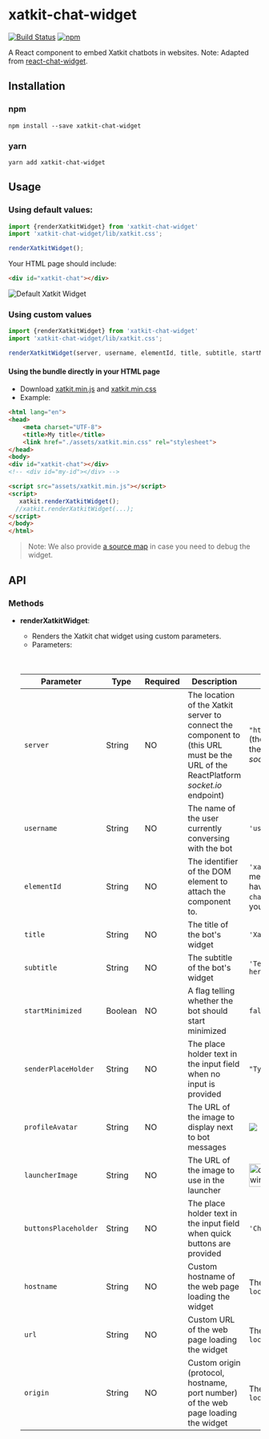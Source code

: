 # xatkit-chat-widget

[![Build Status](https://travis-ci.org/xatkit-bot-platform/xatkit-chat-widget.svg?branch=master)](https://travis-ci.org/xatkit-bot-platform/xatkit-chat-widget)
[![npm](https://img.shields.io/npm/v/xatkit-chat-widget.svg)](https://www.npmjs.com/package/xatkit-chat-widget)

A React component to embed Xatkit chatbots in websites.
Note: Adapted from [react-chat-widget](https://github.com/Wolox/react-chat-widget).

## Installation

### npm

```
npm install --save xatkit-chat-widget
```

### yarn

```
yarn add xatkit-chat-widget
```

## Usage

### Using default values:

```javascript
import {renderXatkitWidget} from 'xatkit-chat-widget'
import 'xatkit-chat-widget/lib/xatkit.css';

renderXatkitWidget();
```
Your HTML page should include:
```html
<div id="xatkit-chat"></div>
```

![Default Xatkit Widget](https://raw.githubusercontent.com/xatkit-bot-platform/xatkit-chat-widget/gh-pages/img/default-widget.png)
### Using custom values

```javascript
import {renderXatkitWidget} from 'xatkit-chat-widget'
import 'xatkit-chat-widget/lib/xatkit.css';

renderXatkitWidget(server, username, elementId, title, subtitle, startMinimized, senderPlaceholder, profileAvatar, launcherImage, buttonsPlaceholder, hostname, url, origin);
```


#### Using the bundle directly in your HTML page
- Download [xatkit.min.js](https://raw.githubusercontent.com/xatkit-bot-platform/xatkit-chat-widget/gh-pages/bundles/xatkit.min.js) and [xatkit.min.css](https://raw.githubusercontent.com/xatkit-bot-platform/xatkit-chat-widget/gh-pages/bundles/xatkit.min.css)
- Example:
```html
<html lang="en">
<head>
    <meta charset="UTF-8">
    <title>My title</title>
    <link href="./assets/xatkit.min.css" rel="stylesheet">
</head>
<body>
<div id="xatkit-chat"></div>
<!-- <div id="my-id"></div> -->

<script src="assets/xatkit.min.js"></script>
<script>
   xatkit.renderXatkitWidget();
  //xatkit.renderXatkitWidget(...);
</script>
</body>
</html>
```
> Note: We also provide [a source map](https://raw.githubusercontent.com/xatkit-bot-platform/xatkit-chat-widget/gh-pages/bundles/xatkit.min.js.map) in case you need to debug the widget.




## API

### Methods 

* **renderXatkitWidget**:
  
    - Renders the Xatkit chat widget using custom parameters.
    - Parameters:
    <br>
    <br>
   
    | Parameter           | Type    | Required |Description                                                  | Default Value                                                |
    | --------------------| ------- | ---------|--------------------------------------------------- | ------------------------------------------------------------ |
    | `server`            | String  | NO       | The location of the Xatkit server to connect the component to (this URL must be the URL of the ReactPlatform *socket.io* endpoint) | `"http://localhost:5001"` (the default location of the ReactPlatform's *socket.io* server ) |
    | `username`          | String  | NO       | The name of the user currently conversing with the bot       | `'username'`                                                 |
    | `elementId`         | String  | NO       | The identifier of the DOM element to attach the component to. | `'xatkit-chat'` (this means that you need to have a `<div id="xatkit-chat"></div>` element in your DOM) |
    | `title`             | String  | NO       | The title of the bot's widget                                | `'Xatkit Chat'`                                              |
    | `subtitle`          | String  | NO       | The subtitle of the bot's widget                             | `'Test your Xatkit bot here!'`                               |
    | `startMinimized`    | Boolean | NO       | A flag telling whether the bot should start minimized        | `false`                                                      |
    | `senderPlaceHolder` | String  | NO       | The place holder text in the input field when no input is provided | `"Type a message"`                                           |
    | `profileAvatar`     | String  | NO       | The URL of the image to display next to bot messages  | ![](https://raw.githubusercontent.com/xatkit-bot-platform/xatkit-chat-widget/master/assets/xatkit-avatar.png)                                           | 
    | `launcherImage`     | String  | NO       | The URL of the image to use in the launcher |<img src="https://raw.githubusercontent.com/xatkit-bot-platform/xatkit-chat-widget/master/assets/xatkit-avatar-negative.svg" alt="drawing" width="46"/>                | 
    | `buttonsPlaceholder`| String  | NO       | The place holder text in the input field when quick buttons are provided | `'Choose an option'`                                           | 
    | `hostname`          | String  | NO       | Custom hostname of the web page loading the widget  | The result of `location.hostname`                                           | 
    | `url`               | String  | NO       | Custom URL of the web page loading the widget |  The result of `location.href`                                           | 
    | `origin`            | String  | NO       | Custom origin (protocol, hostname, port number) of the web page loading the widget  |  The result of `location.origin`                                           | 
                        
